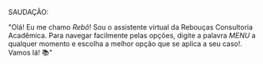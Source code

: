 SAUDAÇÃO:

   "Olá! Eu me chamo *Rebô*! Sou o assistente virtual da Rebouças Consultoria Acadêmica.
Para navegar facilmente pelas opções, digite a palavra *MENU* a qualquer momento e escolha a melhor opção que se aplica a seu caso!.
Vamos lá! 📚"
